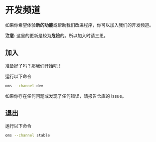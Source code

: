# 开发频道

如果你希望体验**新的功能**或帮助我们改进程序，你可以加入我们的开发频道。

**注意**: 这里的更新是较为**危险**的。所以加入时请三思。

## 加入

准备好了吗？那我们开始吧！

运行以下命令

```bash
oms --channel dev
```

如果你存在任何问题或发现了任何错误，请报告仓库的 issue。

## 退出

运行以下命令

```bash
oms --channel stable
```
